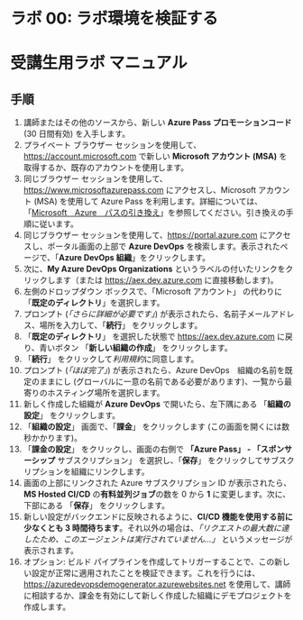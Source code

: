 ﻿---
lab:
    title: 'ラボ 00: ラボ環境を検証する'
    module: 'モジュール 0: ようこそ'
---

# ラボ 00: ラボ環境を検証する
# 受講生用ラボ マニュアル

## 手順

1. 講師またはその他のソースから、新しい **Azure Pass プロモーションコード** (30 日間有効) を入手します。
2. プライベート ブラウザー セッションを使用して、https://account.microsoft.com で新しい **Microsoft アカウント (MSA)** を取得するか、既存のアカウントを使用します。
3. 同じブラウザー セッションを使用して、https://www.microsoftazurepass.com にアクセスし、Microsoft アカウント (MSA) を使用して Azure Pass を利用します。詳細については、「[Microsoft　Azure　パスの引き換え](https://www.microsoftazurepass.com/Home/HowTo?Length=5)」を参照してください。引き換えの手順に従います。 
4. 同じブラウザー セッションを使用して、https://portal.azure.com にアクセスし、ポータル画面の上部で **Azure DevOps** を検索します。表示されたページで、「**Azure DevOps 組織**」をクリックします。 
5. 次に、**My Azure DevOps Organizations** というラベルの付いたリンクをクリックします（または https://aex.dev.azure.com に直接移動します)。
6. 左側のドロップダウン ボックスで、「Microsoft アカウント」 の代わりに「**既定のディレクトリ**」を選択します。
7. プロンプト (*「さらに詳細が必要です」*) が表示されたら、名前子メールアドレス、場所を入力して、「**続行**」 をクリックします。
8. 「**既定のディレクトリ**」 を選択した状態で https://aex.dev.azure.com に戻り、青いボタン 「**新しい組織の作成**」 をクリックします。
9. 「**続行**」 をクリックして*利用規約*に同意します。
10. プロンプト (*「ほぼ完了」*) が表示されたら、Azure DevOps　組織の名前を既定のままにし (グローバルに一意の名前である必要があります)、一覧から最寄りのホスティング場所を選択します。
11. 新しく作成した組織が **Azure DevOps** で開いたら、左下隅にある 「**組織の設定**」 をクリックします。
12. 「**組織の設定**」 画面で、「**課金**」 をクリックします (この画面を開くには数秒かかります)。
13. 「**課金の設定**」 をクリックし、画面の右側で **「Azure Pass」 - 「スポンサーシップ** サブスクリプション」 を選択し、「**保存**」 をクリックしてサブスクリプションを組織にリンクします。
14. 画面の上部にリンクされた Azure サブスクリプション ID が表示されたら、**MS Hosted CI/CD** の**有料並列ジョブ**の数を 0 から **1** に変更します。次に、下部にある 「**保存**」 をクリックします。 
15. 新しい設定がバックエンドに反映されるように、**CI/CD 機能を使用する前に少なくとも 3 時間待ちます**。それ以外の場合は、*「リクエストの最大数に達したため、このエージェントは実行されていません…」* というメッセージが表示されます。
16. オプション: ビルド パイプラインを作成してトリガーすることで、この新しい設定が正常に適用されたことを検証できます。これを行うには、https://azuredevopsdemogenerator.azurewebsites.net を使用して、講師に相談するか、課金を有効にして新しく作成した組織にデモプロジェクトを作成します。
